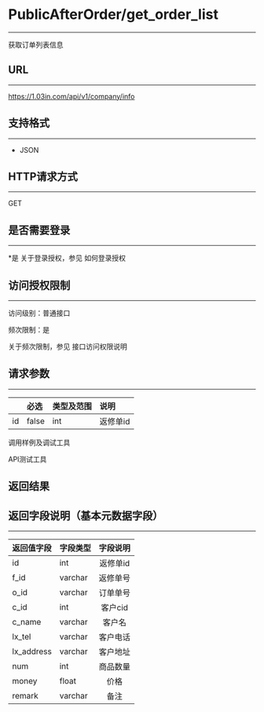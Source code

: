 # PublicAfterOrder/get_order_list
----
获取订单列表信息
## URL
----
https://1.03in.com/api/v1/company/info
## 支持格式
----
* JSON
## HTTP请求方式
----
GET
## 是否需要登录
----
*是
关于登录授权，参见 如何登录授权
## 访问授权限制
----
访问级别：普通接口

频次限制：是

关于频次限制，参见 接口访问权限说明

## 请求参数
----
|| 	必选	|类型及范围	|说明|
|:---|:--|:--|:--|
|id|false|	int|	返修单id|





调用样例及调试工具


API测试工具

返回结果
----

## 返回字段说明（基本元数据字段）
----

|返回值字段 |	字段类型	| 字段说明|
|:--|:------|:------------------------:|
|id	|	int|	        返修单id|	
|f_id|	        varchar|	返修单号|
|o_id|	varchar|	        订单单号|
|c_id|		int|		客户cid|
|c_name|        varchar|        客户名|
|lx_tel	|	varchar	|	客户电话|
|lx_address|	varchar	|	客户地址|
|num	|	int|	        商品数量|
|money	|	float|	         价格|
|remark|		varchar|	         备注|
